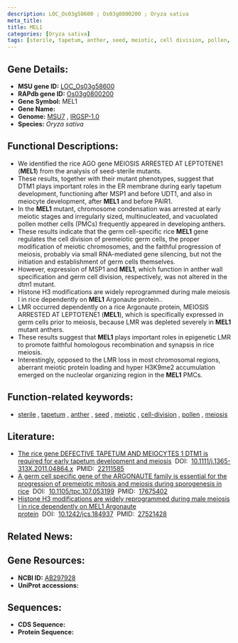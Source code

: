 ```yaml
---
description: LOC_Os03g58600 ; Os03g0800200 ; Oryza sativa
meta_title:
title: MEL1
categories: [Oryza sativa]
tags: [sterile, tapetum, anther, seed, meiotic, cell division, pollen, meiosis]
---
```


## Gene Details:
- **MSU gene ID:** [LOC_Os03g58600](http://rice.uga.edu/cgi-bin/ORF_infopage.cgi?orf=LOC_Os03g58600)  
- **RAPdb gene ID:** [Os03g0800200](https://rapdb.dna.affrc.go.jp/locus/?name=Os03g0800200)  
- **Gene Symbol:** MEL1
- **Gene Name:**
- **Genome:**  [MSU7](http://rice.uga.edu/)&nbsp;,&nbsp;[IRGSP-1.0](https://rapdb.dna.affrc.go.jp/download/irgsp1.html)
- **Species:** *Oryza sativa*

## Functional Descriptions:
   - We identified the rice AGO gene MEIOSIS ARRESTED AT LEPTOTENE1 (**MEL1**) from the analysis of seed-sterile mutants.
   - These results, together with their mutant phenotypes, suggest that DTM1 plays important roles in the ER membrane during early tapetum development, functioning after MSP1 and before UDT1, and also in meiocyte development, after **MEL1** and before PAIR1.
   - In the **MEL1** mutant, chromosome condensation was arrested at early meiotic stages and irregularly sized, multinucleated, and vacuolated pollen mother cells (PMCs) frequently appeared in developing anthers.
   - These results indicate that the germ cell-specific rice **MEL1** gene regulates the cell division of premeiotic germ cells, the proper modification of meiotic chromosomes, and the faithful progression of meiosis, probably via small RNA-mediated gene silencing, but not the initiation and establishment of germ cells themselves.
   - However, expression of MSP1 and **MEL1**, which function in anther wall specification and germ cell division, respectively, was not altered in the dtm1 mutant.
   - Histone H3 modifications are widely reprogrammed during male meiosis I in rice dependently on **MEL1** Argonaute protein..
   - LMR occurred dependently on a rice Argonaute protein, MEIOSIS ARRESTED AT LEPTOTENE1 (**MEL1**), which is specifically expressed in germ cells prior to meiosis, because LMR was depleted severely in **MEL1** mutant anthers.
   - These results suggest that **MEL1** plays important roles in epigenetic LMR to promote faithful homologous recombination and synapsis in rice meiosis.
   - Interestingly, opposed to the LMR loss in most chromosomal regions, aberrant meiotic protein loading and hyper H3K9me2 accumulation emerged on the nucleolar organizing region in the **MEL1** PMCs.

## Function-related keywords:
   - [sterile](/tags/sterile/)&nbsp;,&nbsp;[tapetum](/tags/tapetum/)&nbsp;,&nbsp;[anther](/tags/anther/)&nbsp;,&nbsp;[seed](/tags/seed/)&nbsp;,&nbsp;[meiotic](/tags/meiotic/)&nbsp;,&nbsp;[cell-division](/tags/cell-division/)&nbsp;,&nbsp;[pollen](/tags/pollen/)&nbsp;,&nbsp;[meiosis](/tags/meiosis/)

## Literature:
   - [The rice gene DEFECTIVE TAPETUM AND MEIOCYTES 1 DTM1 is required for early tapetum development and meiosis](https://www.doi.org/10.1111/j.1365-313X.2011.04864.x)&nbsp;&nbsp;DOI:&nbsp;&nbsp;[10.1111/j.1365-313X.2011.04864.x](https://www.doi.org/10.1111/j.1365-313X.2011.04864.x)&nbsp;&nbsp;PMID:&nbsp;&nbsp;[22111585](https://pubmed.ncbi.nlm.nih.gov/22111585/)
   - [A germ cell specific gene of the ARGONAUTE family is essential for the progression of premeiotic mitosis and meiosis during sporogenesis in rice](https://www.doi.org/10.1105/tpc.107.053199)&nbsp;&nbsp;DOI:&nbsp;&nbsp;[10.1105/tpc.107.053199](https://www.doi.org/10.1105/tpc.107.053199)&nbsp;&nbsp;PMID:&nbsp;&nbsp;[17675402](https://pubmed.ncbi.nlm.nih.gov/17675402/)
   - [Histone H3 modifications are widely reprogrammed during male meiosis I in rice dependently on MEL1 Argonaute protein](https://www.doi.org/10.1242/jcs.184937)&nbsp;&nbsp;DOI:&nbsp;&nbsp;[10.1242/jcs.184937](https://www.doi.org/10.1242/jcs.184937)&nbsp;&nbsp;PMID:&nbsp;&nbsp;[27521428](https://pubmed.ncbi.nlm.nih.gov/27521428/)

## Related News:

## Gene Resources:
- **NCBI ID:**  [AB297928](http://www.ncbi.nlm.nih.gov/nuccore/AB297928)
- **UniProt accessions:** [](https://www.uniprot.org/uniprotkb//entry)

## Sequences:
- **CDS Sequence:**
- **Protein Sequence:**
